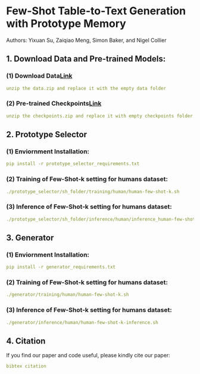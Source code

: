# Few-Shot Table-to-Text Generation with Prototype Memory
Authors: Yixuan Su, Zaiqiao Meng, Simon Baker, and Nigel Collier

## 1. Download Data and Pre-trained Models:
### (1) Download Data[Link](https://drive.google.com/file/d/10Q0s6bHP4bhzxurlgrT1XKQ9hzCpPylw/view?usp=sharing)
```yaml
unzip the data.zip and replace it with the empty data folder
```
### (2) Pre-trained Checkpoints[Link](https://drive.google.com/file/d/1ip8muvfeI5IOFfOc6i-jRRz_BJZ5IsqN/view?usp=sharing)
```yaml
unzip the checkpoints.zip and replace it with empty checkpoints folder
```

## 2. Prototype Selector
### (1) Enviornment Installation: 
```yaml
pip install -r prototype_selector_requirements.txt
```
### (2) Training of Few-Shot-k setting for humans dataset: 
```yaml
./prototype_selector/sh_folder/training/human/human-few-shot-k.sh
```
### (3) Inference of Few-Shot-k setting for humans dataset:
```yaml
./prototype_selector/sh_folder/inference/human/inference_human-few-shot-k.sh
```

## 3. Generator
### (1) Enviornment Installation: 
```yaml
pip install -r generator_requirements.txt
```
### (2) Training of Few-Shot-k setting for humans dataset: 
```yaml
./generator/training/human/human-few-shot-k.sh
```
### (3) Inference of Few-Shot-k setting for humans dataset:
```yaml
./generator/inference/human/human-few-shot-k-inference.sh
```

## 4. Citation
If you find our paper and code useful, please kindly cite our paper:
```yaml
bibtex citation
```
